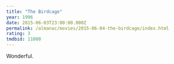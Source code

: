 ```yaml
---
title: "The Birdcage"
year: 1996
date: 2015-06-03T23:00:00.000Z
permalink: /almanac/movies/2015-06-04-the-birdcage/index.html
rating: 3
tmdbid: 11000
---
```


Wonderful.
